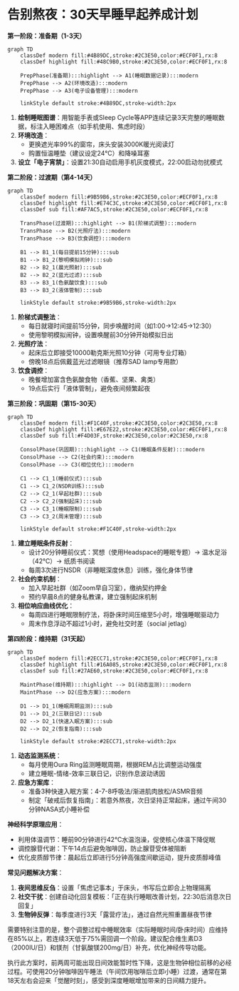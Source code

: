 # 告别熬夜：30天早睡早起养成计划

**第一阶段：准备期（1-3天）**

```mermaid
graph TD
    classDef modern fill:#4B89DC,stroke:#2C3E50,color:#ECF0F1,rx:8
    classDef highlight fill:#48C9B0,stroke:#2C3E50,color:#ECF0F1,rx:8

    PrepPhase(准备期):::highlight --> A1(睡眠数据记录):::modern
    PrepPhase --> A2(环境改造):::modern
    PrepPhase --> A3(电子设备管理):::modern

    linkStyle default stroke:#4B89DC,stroke-width:2px
```

1. **绘制睡眠图谱**：用智能手表或Sleep Cycle等APP连续记录3天完整的睡眠数据，标注入睡困难点（如手机使用、焦虑时段）
2. **环境改造**：
   - 更换遮光率99%的窗帘，床头安装3000K暖光阅读灯
   - 购置恒温睡垫（建议设定24℃）和降噪耳塞
3. **设立「电子宵禁」**：设置21:30自动启用手机灰度模式，22:00启动勿扰模式

**第二阶段：过渡期（第4-14天）**

```mermaid
graph TD
    classDef modern fill:#9B59B6,stroke:#2C3E50,color:#ECF0F1,rx:8
    classDef highlight fill:#E74C3C,stroke:#2C3E50,color:#ECF0F1,rx:8
    classDef sub fill:#AF7AC5,stroke:#2C3E50,color:#ECF0F1,rx:8

    TransPhase(过渡期):::highlight --> B1(阶梯式调整):::modern
    TransPhase --> B2(光照疗法):::modern
    TransPhase --> B3(饮食调控):::modern
    
    B1 --> B1_1(每日提前15分钟):::sub
    B1 --> B1_2(黎明模拟闹钟):::sub
    B2 --> B2_1(晨光照射):::sub
    B2 --> B2_2(蓝光过滤):::sub
    B3 --> B3_1(色氨酸饮食):::sub
    B3 --> B3_2(液体管制):::sub

    linkStyle default stroke:#9B59B6,stroke-width:2px
```
1. **阶梯式调整法**：
   - 每日就寝时间提前15分钟，同步唤醒时间（如1:00→12:45→12:30）
   - 使用黎明模拟闹钟，设置唤醒前30分钟开始模拟日出
2. **光照疗法**：
   - 起床后立即接受10000勒克斯光照10分钟（可用专业灯箱）
   - 傍晚18点后佩戴蓝光过滤眼镜（推荐SAD lamp专用款）
3. **饮食调控**：
   - 晚餐增加富含色氨酸食物（香蕉、坚果、禽类）
   - 19点后实行「液体管制」，避免夜间频繁起夜

**第三阶段：巩固期（第15-30天）**

```mermaid
graph TD
    classDef modern fill:#F1C40F,stroke:#2C3E50,color:#2C3E50,rx:8
    classDef highlight fill:#E67E22,stroke:#2C3E50,color:#ECF0F1,rx:8
    classDef sub fill:#F4D03F,stroke:#2C3E50,color:#2C3E50,rx:8

    ConsolPhase(巩固期):::highlight --> C1(睡眠条件反射):::modern
    ConsolPhase --> C2(社会约束):::modern
    ConsolPhase --> C3(相位优化):::modern

    C1 --> C1_1(睡前仪式):::sub
    C1 --> C1_2(NSDR训练):::sub
    C2 --> C2_1(早起社群):::sub
    C2 --> C2_2(强制起床):::sub
    C3 --> C3_1(睡眠限制):::sub
    C3 --> C3_2(周末管理):::sub

    linkStyle default stroke:#F1C40F,stroke-width:2px
```

1. **建立睡眠条件反射**：
   - 设计20分钟睡前仪式：冥想（使用Headspace的睡眠专题）→ 温水足浴（42℃）→ 纸质书阅读
   - 每周3次进行NSDR（非睡眠深度休息）训练，强化身体节律
2. **社会约束机制**：
   - 加入早起社群（如Zoom早自习室），缴纳契约押金
   - 预约早晨8点的健身私教课，建立强制起床机制
3. **相位响应曲线优化**：
   - 每周四进行睡眠限制疗法，将卧床时间压缩至5小时，增强睡眠驱动力
   - 周末作息浮动不超过1小时，避免社交时差（social jetlag）

**第四阶段：维持期（31天起）**

```mermaid
graph TD
    classDef modern fill:#2ECC71,stroke:#2C3E50,color:#ECF0F1,rx:8
    classDef highlight fill:#16A085,stroke:#2C3E50,color:#ECF0F1,rx:8
    classDef sub fill:#27AE60,stroke:#2C3E50,color:#ECF0F1,rx:8

    MaintPhase(维持期):::highlight --> D1(动态监测):::modern
    MaintPhase --> D2(应急方案):::modern

    D1 --> D1_1(睡眠周期监测):::sub
    D1 --> D1_2(三联日记):::sub
    D2 --> D2_1(快速入眠方案):::sub
    D2 --> D2_2(恢复指南):::sub

    linkStyle default stroke:#2ECC71,stroke-width:2px
```

1. **动态监测系统**：
   - 每月使用Oura Ring监测睡眠周期，根据REM占比调整运动强度
   - 建立睡眠-情绪-效率三联日记，识别作息波动诱因
2. **应急方案库**：
   - 准备3种快速入眠方案：4-7-8呼吸法/渐进肌肉放松/ASMR音频
   - 制定「破戒后恢复指南」：若意外熬夜，次日坚持正常起床，通过午间30分钟NASA式小睡补偿

**神经科学原理应用**：
- 利用体温调节：睡前90分钟进行42℃水温泡澡，促使核心体温下降促眠
- 调控腺苷代谢：下午14点后避免咖啡因，防止腺苷受体被阻断
- 优化皮质醇节律：晨起后立即进行5分钟高强度间歇运动，提升皮质醇峰值

**常见问题解决方案**：
1. **夜间思维反刍**：设置「焦虑记事本」于床头，书写后立即合上物理隔离
2. **社交干扰**：创建自动化回复模板：「正在执行睡眠改善计划，22:30后消息次日回复」
3. **生物钟反弹**：每季度进行3天「露营疗法」，通过自然光照重置昼夜节律

需要特别注意的是，整个调整过程中睡眠效率（实际睡眠时间/卧床时间）应维持在85%以上，若连续3天低于75%需回调一个阶段。建议配合维生素D3（2000IU/日）和镁剂（甘氨酸镁200mg/日）补充，优化神经传导功能。

执行此方案时，前两周可能出现日间效能暂时性下降，这是生物钟相位前移的必经过程。可使用20分钟咖啡因午睡法（午间饮用咖啡后立即小睡）过渡，通常在第18天左右会迎来「觉醒时刻」，感受到深度睡眠增加带来的日间精力提升。